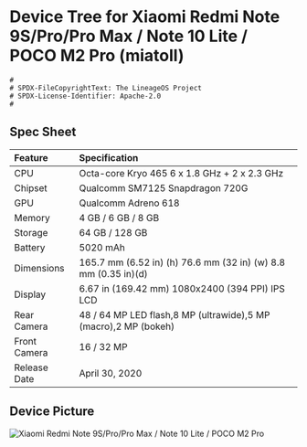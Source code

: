 # Device Tree for Xiaomi Redmi Note 9S/Pro/Pro Max / Note 10 Lite / POCO M2 Pro (miatoll)

```
#
# SPDX-FileCopyrightText: The LineageOS Project
# SPDX-License-Identifier: Apache-2.0
#
```


## Spec Sheet

| Feature          | Specification                                                   |
| :--------------- | :-------------------------------------------------------------- |
| CPU              | Octa-core Kryo 465 6 x 1.8 GHz + 2 x 2.3 GHz                    |
| Chipset          | Qualcomm SM7125 Snapdragon 720G                                 |
| GPU              | Qualcomm Adreno 618                                             |
| Memory           | 4 GB / 6 GB / 8 GB                                              |
| Storage          | 64 GB / 128 GB                                                  |
| Battery          | 5020 mAh                                                        |
| Dimensions       | 165.7 mm (6.52 in) (h) 76.6 mm (32 in) (w) 8.8 mm (0.35 in)(d)  |
| Display          | 6.67 in (169.42 mm) 1080x2400 (394 PPI) IPS LCD                 |
| Rear Camera      | 48 / 64 MP LED flash,8 MP (ultrawide),5 MP (macro),2 MP (bokeh) |
| Front Camera     | 16 / 32 MP                                                      |
| Release Date     | April 30, 2020                                                  |

## Device Picture

![Xiaomi Redmi Note 9S/Pro/Pro Max / Note 10 Lite / POCO M2 Pro](https://i.ibb.co/VDWKCjG/miatoll.png "Xiaomi Redmi Note 9S/Pro/Pro Max / Note 10 Lite / POCO M2 Pro")

